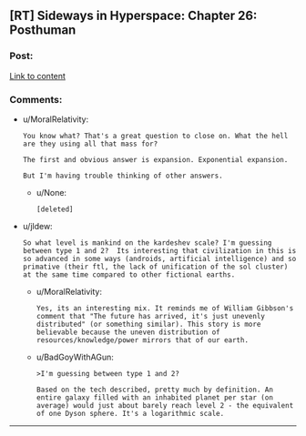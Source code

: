 ## [RT] Sideways in Hyperspace: Chapter 26: Posthuman

### Post:

[Link to content](https://sidewaysfiction.wordpress.com/2017/05/21/posthuman/)

### Comments:

- u/MoralRelativity:
  ```
  You know what? That's a great question to close on. What the hell are they using all that mass for?

  The first and obvious answer is expansion. Exponential expansion.

  But I'm having trouble thinking of other answers.
  ```

  - u/None:
    ```
    [deleted]
    ```

- u/jldew:
  ```
  So what level is mankind on the kardeshev scale? I'm guessing between type 1 and 2?  Its interesting that civilization in this is so advanced in some ways (androids, artificial intelligence) and so primative (their ftl, the lack of unification of the sol cluster) at the same time compared to other fictional earths.
  ```

  - u/MoralRelativity:
    ```
    Yes, its an interesting mix. It reminds me of William Gibbson's comment that "The future has arrived, it's just unevenly distributed" (or something similar). This story is more believable because the uneven distribution of resources/knowledge/power mirrors that of our earth.
    ```

  - u/BadGoyWithAGun:
    ```
    >I'm guessing between type 1 and 2?

    Based on the tech described, pretty much by definition. An entire galaxy filled with an inhabited planet per star (on average) would just about barely reach level 2 - the equivalent of one Dyson sphere. It's a logarithmic scale.
    ```

---

